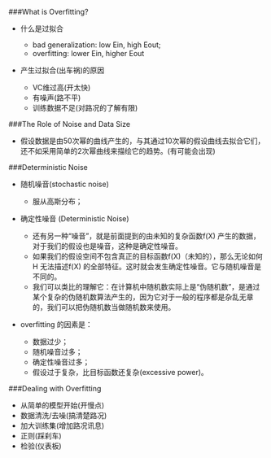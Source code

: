 ###What is Overfitting?

* 什么是过拟合
	* bad generalization: low Ein, high Eout;
	* overfitting: lower Ein, higher Eout

* 产生过拟合(出车祸)的原因
	* VC维过高(开太快)
	* 有噪声(路不平)
	* 训练数据不足(对路况的了解有限)

###The Role of Noise and Data Size

* 假设数据是由50次幂的曲线产生的，与其通过10次幂的假设曲线去拟合它们，还不如采用简单的2次幂曲线来描绘它的趋势。(有可能会出现)

###Deterministic Noise

* 随机噪音(stochastic noise)
	* 服从高斯分布；

* 确定性噪音 (Deterministic Noise)
	* 还有另一种“噪音”，就是前面提到的由未知的复杂函数f(X) 产生的数据，对于我们的假设也是噪音，这种是确定性噪音。
	* 如果我们的假设空间不包含真正的目标函数f(X)（未知的），那么无论如何H 无法描述f(X) 的全部特征。这时就会发生确定性噪音。它与随机噪音是不同的。
	* 我们可以类比的理解它：在计算机中随机数实际上是“伪随机数”，是通过某个复杂的伪随机数算法产生的，因为它对于一般的程序都是杂乱无章的，我们可以把伪随机数当做随机数来使用。

* overfitting 的因素是：
	* 数据过少；
	* 随机噪音过多；
	* 确定性噪音过多；
	* 假设过于复杂，比目标函数还复杂(excessive power)。

###Dealing with Overfitting

* 从简单的模型开始(开慢点)
* 数据清洗/去噪(搞清楚路况)
* 加大训练集(增加路况讯息)
* 正则(踩刹车)
* 检验(仪表板)